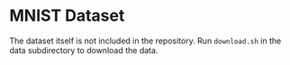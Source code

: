 # MNIST Dataset

The dataset itself is not included in the repository. Run `download.sh` in the data subdirectory to download the data.
